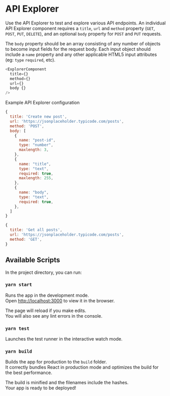 # API Explorer

Use the API Explorer to test and explore various API endpoints. An individual API Explorer component requires a `title`, `url` and `method` property (`GET`, `POST`, `PUT`, `DELETE`), and an optional `body` property for `POST` and `PUT` requests.

The `body` property should be an array consisting of any number of objects to become input fields for the request body. Each input object should include a `name` property and any other applicable HTML5 input attributes (eg: `type` `required`, etc).

```javascript
<ExplorerComponent
  title={}
  method={}
  url={}
  body {}
/>
```

Example API Explorer configuration

```javascript
{
  title: 'Create new post',
  url: 'https://jsonplaceholder.typicode.com/posts',
  method: 'POST',
  body: [
    {
      name: "post-id",
      type: "number",
      maxlength: 3,
    },
    {
      name: "title",
      type: "text",
      required: true,
      maxlength: 255,
    },
    {
      name: "body",
      type: "text",
      required: true,
    },
  ]
}

{
  title: 'Get all posts',
  url: 'https://jsonplaceholder.typicode.com/posts',
  method: 'GET',
}
```

## Available Scripts

In the project directory, you can run:

### `yarn start`

Runs the app in the development mode.<br />
Open [http://localhost:3000](http://localhost:3000) to view it in the browser.

The page will reload if you make edits.<br />
You will also see any lint errors in the console.

### `yarn test`

Launches the test runner in the interactive watch mode.

### `yarn build`

Builds the app for production to the `build` folder.<br />
It correctly bundles React in production mode and optimizes the build for the best performance.

The build is minified and the filenames include the hashes.<br />
Your app is ready to be deployed!
